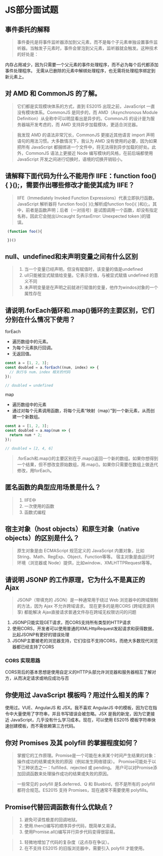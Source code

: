 # JS部分面试题
## 事件委托的解释
>事件委托是将事件监听器添加到父元素，而不是每个子元素单独设置事件监听器。当触发子元素时，事件会冒泡到父元素，监听器就会触发。这种技术的好处是：

内存占用减少，因为只需要一个父元素的事件处理程序，而不必为每个后代都添加事件处理程序。
无需从已删除的元素中解绑处理程序，也无需将处理程序绑定到新元素上。

## 对 AMD 和 CommonJS 的了解。
>它们都是实现模块体系的方式，直到 ES2015 出现之前，JavaScript 一直没有模块体系。CommonJS 是同步的，而 AMD（Asynchronous Module Definition）从全称中可以明显看出是异步的。CommonJS 的设计是为服务器端开发考虑的，而 AMD 支持异步加载模块，更适合浏览器。

>我发现 AMD 的语法非常冗长，CommonJS 更接近其他语言 import 声明语句的用法习惯。大多数情况下，我认为 AMD 没有使用的必要，因为如果把所有 JavaScript 都捆绑进一个文件中，将无法得到异步加载的好处。此外，CommonJS 语法上更接近 Node 编写模块的风格，在前后端都使用 JavaScript 开发之间进行切换时，语境的切换开销较小。

## 请解释下面代码为什么不能用作 IIFE：function foo(){ }();，需要作出哪些修改才能使其成为 IIFE？
>IIFE（Immediately Invoked Function Expressions）代表立即执行函数。 JavaScript 解析器将 function foo(){ }();解析成function foo(){ }和();。其中，前者是函数声明；后者（一对括号）是试图调用一个函数，却没有指定名称，因此它会抛出Uncaught SyntaxError: Unexpected token )的错误。
```js 
 (function foo(){

 })()
```

## null、undefined和未声明变量之间有什么区别
> 1. 当一个变量已经声明，但没有赋值时，该变量的值是undefined
> 2. ull只能被显式赋值给变量。它表示空值，与被显式赋值 undefined 的意义不同
> 3. 未声明变量是在声明之前就进行赋值的变量，他作为windos对象的一个属性存在

## 请说明.forEach循环和.map()循环的主要区别，它们分别在什么情况下使用？

forEach

- 遍历数组中的元素。
- 为每个元素执行回调。
- 无返回值。
```js
const a = [1, 2, 3];
const doubled = a.forEach((num, index) => {
  // 执行与 num、index 相关的代码
});

// doubled = undefined
```
map

- 遍历数组中的元素
- 通过对每个元素调用函数，将每个元素“映射（map）”到一个新元素，从而创建一个新数组。
```js
const a = [1, 2, 3];
const doubled = a.map(num => {
  return num * 2;
});

// doubled = [2, 4, 6]
```
>.forEach和.map()的主要区别在于.map()返回一个新的数组。如果你想得到一个结果，但不想改变原始数组，用.map()。如果你只需要在数组上做迭代修改，用forEach。

## 匿名函数的典型应用场景是什么？
>1. IIFE中
>2. 一次使用的函数
>3. 函数式编程

## 宿主对象（host objects）和原生对象（native objects）的区别是什么？
> 原生对象是由 ECMAScript 规范定义的 JavaScript 内置对象，比如String、Math、RegExp、Object、Function等等。
宿主对象是由运行时环境（浏览器或 Node）提供，比如window、XMLHTTPRequest等等。

## 请说明 JSONP 的工作原理，它为什么不是真正的 Ajax
>JSONP（带填充的 JSON）是一种通常用于绕过 Web 浏览器中的跨域限制的方法，因为 Ajax 不允许跨域请求。 现在更多的是用CORS (跨域资源共享)
都能解决 Ajax直接请求普通文件存在跨域无权限访问的问题

1. JSONP只能实现GET请求，而CORS支持所有类型的HTTP请求
2. 使用CORS，开发者可以使用普通的XMLHttpRequest发起请求和获得数据，比起JSONP有更好的错误处理
3. JSONP主要被老的浏览器支持，它们往往不支持CORS，而绝大多数现代浏览器都已经支持了CORS
### CORS 实现思路
CORS背后的基本思想是使用自定义的HTTP头部允许浏览器和服务器相互了解对方，从而决定请求或响应成功与否

## 你使用过 JavaScript 模板吗？用过什么相关的库？
使用过。VUE、AngularJS 和 JSX。我不喜欢 AngularJS 中的模板，因为它在指令中大量使用了字符串，并且书写错误会被忽略。JSX 是我的新宠，因为它更接近 JavaScript，几乎没有什么学习成本。现在，可以使用 ES2015 模板字符串快速创建模板，而不需依赖第三方代码。

## 你对 Promises 及其 polyfill 的掌握程度如何？
> 掌握它的工作原理。Promise是一个可能在未来某个时间产生结果的对象：操作成功的结果或失败的原因（例如发生网络错误）。 Promise可能处于以下三种状态之一：fulfilled、rejected 或 pending。 用户可以对Promise添加回调函数来处理操作成功的结果或失败的原因。

>一些常见的 polyfill 是$.deferred、Q 和 Bluebird，但不是所有的 polyfill 都符合规范。ES2015 支持 Promises，现在通常不需要使用 polyfills。

## Promise代替回调函数有什么优缺点？
>1. 避免可读性极差的回调地狱。
>2. 使用.then()编写的顺序异步代码，既简单又易读。
>3. 使用Promise.all()编写并行异步代码变得很容易。

>1. 轻微地增加了代码的复杂度（这点存在争议）。
>2. 在不支持 ES2015 的旧版浏览器中，需要引入 polyfill 才能使用。